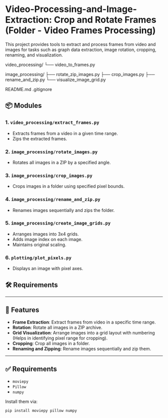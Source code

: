 # Video-Processing-and-Image-Extraction: Crop and Rotate Frames (Folder - Video Frames Processing)
This project provides tools to extract and process frames from video and images for tasks such as graph data extraction, image rotation, cropping, renaming, and visualization.

video_processing/
└── video_to_frames.py

image_processing/
├── rotate_zip_images.py
├── crop_images.py
├── rename_and_zip.py
└── visualize_image_grid.py

README.md
.gitignore


## 📦 Modules

### 1. `video_processing/extract_frames.py`
- Extracts frames from a video in a given time range.
- Zips the extracted frames.

### 2. `image_processing/rotate_images.py`
- Rotates all images in a ZIP by a specified angle.

### 3. `image_processing/crop_images.py`
- Crops images in a folder using specified pixel bounds.

### 4. `image_processing/rename_and_zip.py`
- Renames images sequentially and zips the folder.

### 5. `image_processing/create_image_grids.py`
- Arranges images into 3x4 grids.
- Adds image index on each image.
- Maintains original scaling.

### 6. `plotting/plot_pixels.py`
- Displays an image with pixel axes.

## 🛠 Requirements
---

## 🚀 Features

- **Frame Extraction**: Extract frames from video in a specific time range.
- **Rotation**: Rotate all images in a ZIP archive.
- **Grid Visualization**: Arrange images into a grid layout with numbering (Helps in identifying pixel range for cropping).
- **Cropping**: Crop all images in a folder.
- **Renaming and Zipping**: Rename images sequentially and zip them.

---

## ✅ Requirements

- `moviepy`
- `Pillow`
- `numpy`

Install them via:

```bash
pip install moviepy pillow numpy

